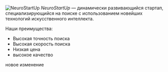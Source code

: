 ![NeuroStartUp](https://github.com/netology-ds-team/git-homeworks/blob/main/1_self/logo.png)
*NeuroStartUp* — динамически развивающийся стартап, специализирующийся на поиске с использованием 
 новейших технологий искусственного интеллекта.

Наши преимущества:
* Высокая точность поиска
* Высокая скорость поиска
* Низкая цена
* высокое качество

новое изменение